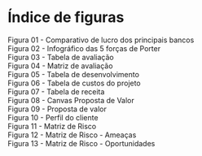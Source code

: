 # **Índice de figuras**

Figura 01 - Comparativo de lucro dos principais bancos <br>
Figura 02 - Infográfico das 5 forças de Porter <br>
Figura 03 - Tabela de avaliação <br>
Figura 04 - Matriz de avaliação <br>
Figura 05 - Tabela de desenvolvimento <br>
Figura 06 - Tabela de custos do projeto <br>
Figura 07 - Tabela de receita <br>
Figura 08 - Canvas Proposta de Valor <br>
Figura 09 - Proposta de valor <br>
Figura 10 - Perfil do cliente <br>
Figura 11 - Matriz de Risco <br>
Figura 12 - Matriz de Risco - Ameaças <br>
Figura 13 - Matriz de Risco - Oportunidades <br>
